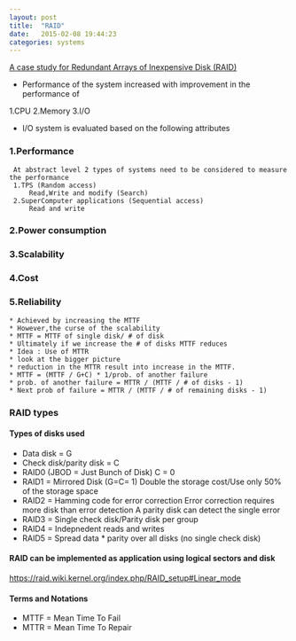 ```yaml
---
layout: post
title:  "RAID"
date:   2015-02-08 19:44:23
categories: systems
---
```


[A case study for Redundant Arrays of Inexpensive Disk (RAID)][link]

[link]: http://www.eecs.berkeley.edu/Pubs/TechRpts/1987/CSD-87-391.pdf

* Performance of the system increased with improvement in the performance of

1.CPU
2.Memory
3.I/O


* I/O system is evaluated based on the following attributes
### 1.Performance
     At abstract level 2 types of systems need to be considered to measure the performance
     1.TPS (Random access)
         Read,Write and modify (Search)
     2.SuperComputer applications (Sequential access)
         Read and write
### 2.Power consumption
### 3.Scalability
### 4.Cost
### 5.Reliability
    * Achieved by increasing the MTTF
    * However,the curse of the scalability
    * MTTF = MTTF of single disk/ # of disk
    * Ultimately if we increase the # of disks MTTF reduces
    * Idea : Use of MTTR
    * look at the bigger picture
    * reduction in the MTTR result into increase in the MTTF.
    * MTTF = (MTTF / G+C) * 1/prob. of another failure
    * prob. of another failure = MTTR / (MTTF / # of disks - 1)
    * Next prob of failure = MTTR / (MTTF / # of remaining disks - 1)

### RAID types
#### Types of disks used
*  Data disk  =  G
*  Check disk/parity disk  =  C
*  RAID0 (JBOD  =  Just Bunch of Disk) C = 0
*  RAID1  =  Mirrored Disk (G=C= 1)
   Double the storage cost/Use only 50% of the storage space
*  RAID2  =  Hamming code for error correction
   Error correction requires more disk than error detection
   A parity disk can detect the single error
*  RAID3  =  Single check disk/Parity disk per group
*  RAID4  =  Indepnedent reads and writes
*  RAID5  =  Spread data * parity over all disks (no single check disk)

#### RAID can be implemented as application using logical sectors and disk
https://raid.wiki.kernel.org/index.php/RAID_setup#Linear_mode

#### Terms and Notations
* MTTF = Mean Time To Fail
* MTTR = Mean Time To Repair
